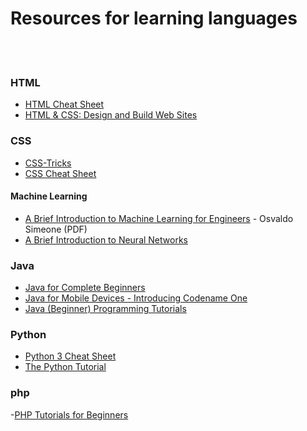 # Resources for learning languages
<br><br>

### HTML

- [HTML Cheat Sheet](https://digital.com/tools/html-cheatsheet/)
- [HTML & CSS: Design and Build Web Sites](https://wtf.tw/ref/duckett.pdf)

### CSS

- [CSS-Tricks](https://css-tricks.com/)
- [CSS Cheat Sheet](https://htmlcheatsheet.com/css/)


#### Machine Learning

-  [A Brief Introduction to Machine Learning for Engineers](https://arxiv.org/pdf/1709.02840.pdf) - Osvaldo Simeone (PDF)
-  [A Brief Introduction to Neural Networks](http://www.dkriesel.com/en/science/neural_networks)

### Java

- [Java for Complete Beginners](http://courses.caveofprogramming.com/courses/java-for-complete-beginners)
- [Java for Mobile Devices - Introducing Codename One](https://codenameone.teachable.com/p/java-for-mobile-devices-introducing-codename-one)
- [Java (Beginner) Programming Tutorials](https://www.youtube.com/watch?v=Hl-zzrqQoSE&list=PLFE2CE09D83EE3E28)


### Python

- [Python 3 Cheat Sheet](https://perso.limsi.fr/pointal/_media/python:cours:mementopython3-english.pdf)
- [The Python Tutorial](https://docs.python.org/3/tutorial/index.html)

### php

-[PHP Tutorials for Beginners](https://www.youtube.com/watch?v=yMclPkD4sQg&list=PLS1QulWo1RIZc4GM_E04HCPEd_xpcaQgg)
